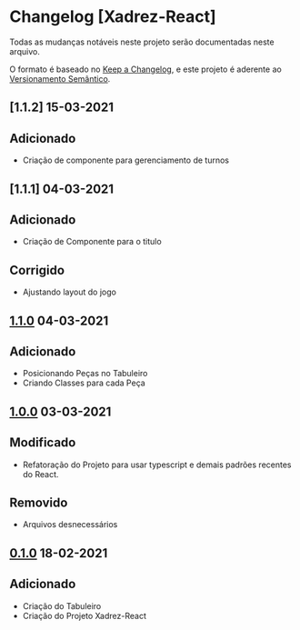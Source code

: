 # Changelog [Xadrez-React]

Todas as mudanças notáveis neste projeto serão documentadas neste arquivo.

O formato é baseado no [Keep a Changelog](https://keepachangelog.com/en/1.0.0/), e este projeto é aderente ao [Versionamento Semântico](https://semver.org/spec/v2.0.0.html).


## [1.1.2] 15-03-2021

## Adicionado

- Criação de componente para gerenciamento de turnos

## [1.1.1] 04-03-2021

## Adicionado

- Criação de Componente para o titulo

## Corrigido 

- Ajustando layout do jogo

## [1.1.0] 04-03-2021

## Adicionado 

- Posicionando Peças no Tabuleiro
- Criando Classes para cada Peça

## [1.0.0] 03-03-2021

## Modificado 

- Refatoração do Projeto para usar typescript e demais padrões recentes do React.

## Removido

- Arquivos desnecessários

## [0.1.0] 18-02-2021

## Adicionado 

- Criação do Tabuleiro
- Criação do Projeto Xadrez-React

[1.1.0]: https://github.com/pratamaycon/xadrez-ia/pull/4/files
[1.0.0]: https://github.com/pratamaycon/xadrez-ia/pull/3/files
[0.1.0]: https://github.com/pratamaycon/xadrez-ia/pull/1/files